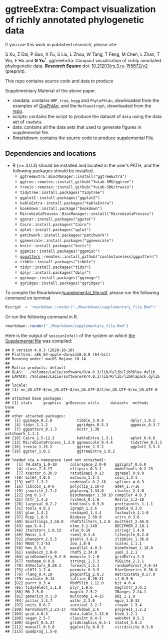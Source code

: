 <!-- README.md is generated from README.Rmd. Please edit that file -->

# ggtreeExtra: Compact visualization of richly annotated phylogenetic data

If you use this work in published research, please cite:

S Xu, Z Dai, P Guo, X Fu, S Liu, L Zhou, W Tang, T Feng, M Chen, L Zhan,
T Wu, E Hu and **G Yu**<sup>\*</sup>. ggtreeExtra: Compact visualization
of richly annotated phylogenetic data. ***Research Square*** doi:
[10.21203/rs.3.rs-155672/v2](https://doi.org/10.21203/rs.3.rs-155672/v2)
(preprint).

This repo contains source code and data to produce
<!--Manuscript and-->Supplementary Material of the above paper.

  - rawdata: contains `HMP_tree`, `kegg` and `PhyloPhlAn`, downloaded
    from the examples of
    [GraPhlAn](https://github.com/biobakery/graphlan/tree/master/examples),
    and the `Methanotroph`, downloaded from the
    [repo](https://github.com/TheWrightonLab/Methanotroph_rpS3Analyses_SmithWrighton2018).
  - scripts: contains the script to produce the dataset of `data` using
    the data set of `rawdata`.
  - data: contains all the data sets that used to generate figures in
    supplemental file.
  - Rmarkdown: contains the source code to produce supplemental File.

## Dependencies and locations

<!-- - GNU Make should be located in the user’s PATH -->
<!-- - Python (2 or 3) should be installed and located in the user’s PATH -->
<!--and `Biopython` also should be installed. -->

  - R (\>= 4.0.3) should be installed and located in the user’s PATH,
    and the following packages should be installed.
      - `ggtreeExtra` : `BiocManager::install("ggtreeExtra")`
      - `ggtree` : `remotes::install_github("YuLab-SMU/ggtree")`
      - `treeio` : `remotes::install_github("YuLab-SMU/treeio")`
      - `tidytree` : `install.packages("tidytree")`
      - `ggplot2` : `install.packages("ggplot2")`
      - `kableExtra` : `install.packages("kableExtra")`
      - `bookdown` : `install.package("bookdown")`
      - `MicrobiotaProcess` :
        `BiocManager::install("MicrobiotaProcess")`
      - `ggstar` : `install.packages("ggstar")`
      - `Cairo` : `install.packages("Cairo")`
      - `aplot` : `install.packages("aplot")`
      - `patchwork` : `install.packages("patchwork")`
      - `ggnewscale` : `install.packages("ggnewscale")`
      - `knitr` : `install.packages("knitr")`
      - `ggpmisc` : `install.packages("ggpmisc")`
      - [`ggpattern`](https://github.com/coolbutuseless/ggpattern) :
        `remotes::install_github("coolbutuseless/ggpattern")`
      - `tibble` : `install.packages("tibble")`
      - `tidyr` : `install.packages("tidyr")`
      - `dplyr` : `install.packages("dplyr")`
      - `ggimage` : `install.packages("ggimage")`
      - `ggridges` : `install.packages("ggridges")`

To compile the <!-- Rmarkdown/manuscript.docx and -->
Rmarkdown/[supplemental\_file.pdf](Rmarkdown/supplementary_file.pdf),
please run the following command on terminal.

<!-- ```r
make manuscript && make supple 
``` -->

``` bash
Rscript -e 'rmarkdown::render("./Rmarkdown/supplementary_file.Rmd")'
```

Or run the following command in R.

``` r
rmarkdown::render("./Rmarkdown/supplementary_file.Rmd")
```

Here is the output of `sessionInfo()` of the system on which [the
Supplemental file](Rmarkdown/supplementary_file.pdf) was compiled:

    ## R version 4.0.3 (2020-10-10)
    ## Platform: x86_64-apple-darwin18.0.0 (64-bit)
    ## Running under: macOS Mojave 10.14
    ## 
    ## Matrix products: default
    ## BLAS:   /Volumes/LaCie/software/R/4.0.3/lib/R/lib/libRblas.dylib
    ## LAPACK: /Volumes/LaCie/software/R/4.0.3/lib/R/lib/libRlapack.dylib
    ## 
    ## locale:
    ## [1] en_US.UTF-8/en_US.UTF-8/en_US.UTF-8/C/en_US.UTF-8/en_US.UTF-8
    ## 
    ## attached base packages:
    ## [1] stats     graphics  grDevices utils     datasets  methods   base     
    ## 
    ## other attached packages:
    ##  [1] ggimage_0.2.8           tibble_3.0.4            dplyr_1.0.2            
    ##  [4] tidyr_1.1.2             ggridges_0.5.3          ggpmisc_0.3.7          
    ##  [7] ggpattern_0.1.3         knitr_1.30              patchwork_1.1.1        
    ## [10] Cairo_1.5-12.2          kableExtra_1.3.1        aplot_0.0.6            
    ## [13] MicrobiotaProcess_1.2.0 ggnewscale_0.4.4        tidytree_0.3.3         
    ## [16] treeio_1.15.2           ggtree_2.5.2            ggplot2_3.3.3          
    ## [19] ggstar_1.0.1            ggtreeExtra_1.0.2      
    ## 
    ## loaded via a namespace (and not attached):
    ##   [1] TH.data_1.0-10      colorspace_2.0-0    ggsignif_0.6.0     
    ##   [4] class_7.3-17        ellipsis_0.3.1      modeltools_0.2-23  
    ##   [7] XVector_0.30.0      rstudioapi_0.13     ggrepel_0.9.0      
    ##  [10] bit64_4.0.5         mvtnorm_1.1-1       coin_1.3-1         
    ##  [13] xml2_1.3.2          codetools_0.2-16    splines_4.0.3      
    ##  [16] libcoin_1.0-6       polyclip_1.10-0     ade4_1.7-16        
    ##  [19] jsonlite_1.7.2      phyloseq_1.34.0     cluster_2.1.0      
    ##  [22] png_0.1-7           BiocManager_1.30.10 compiler_4.0.3     
    ##  [25] httr_1.4.2          rvcheck_0.1.8       Matrix_1.2-18      
    ##  [28] lazyeval_0.2.2      htmltools_0.5.0     prettyunits_1.1.1  
    ##  [31] tools_4.0.3         igraph_1.2.6        gtable_0.3.0       
    ##  [34] glue_1.4.2          reshape2_1.4.4      fastmatch_1.1-0    
    ##  [37] Rcpp_1.0.5          Biobase_2.50.0      vctrs_0.3.6        
    ##  [40] Biostrings_2.58.0   rhdf5filters_1.2.0  multtest_2.46.0    
    ##  [43] ape_5.4-1           nlme_3.1-149        DECIPHER_2.18.1    
    ##  [46] iterators_1.0.13    xfun_0.19           stringr_1.4.0      
    ##  [49] Rmisc_1.5           rvest_0.3.6         lifecycle_0.2.0    
    ##  [52] phangorn_2.5.5      gtools_3.8.2        zlibbioc_1.36.0    
    ##  [55] MASS_7.3-53         zoo_1.8-8           scales_1.1.1       
    ##  [58] hms_0.5.3           parallel_4.0.3      biomformat_1.18.0  
    ##  [61] sandwich_3.0-0      rhdf5_2.34.0        yaml_2.2.1         
    ##  [64] gridGeometry_0.2-0  memoise_1.1.0       gridExtra_2.3      
    ##  [67] reshape_0.8.8       stringi_1.5.3       RSQLite_2.2.1      
    ##  [70] S4Vectors_0.28.1    foreach_1.5.1       randomForest_4.6-14
    ##  [73] e1071_1.7-4         permute_0.9-5       BiocGenerics_0.36.0
    ##  [76] rlang_0.4.10        pkgconfig_2.0.3     matrixStats_0.57.0 
    ##  [79] evaluate_0.14       lattice_0.20-41     sf_0.9-6           
    ##  [82] purrr_0.3.4         Rhdf5lib_1.12.0     bit_4.0.4          
    ##  [85] tidyselect_1.1.0    plyr_1.8.6          magrittr_2.0.1     
    ##  [88] R6_2.5.0            magick_2.5.2        IRanges_2.24.1     
    ##  [91] generics_0.1.0      multcomp_1.4-15     DBI_1.1.0          
    ##  [94] pillar_1.4.7        withr_2.3.0         mgcv_1.8-33        
    ##  [97] units_0.6-7         survival_3.2-7      crayon_1.3.4       
    ## [100] KernSmooth_2.23-17  rmarkdown_2.6       progress_1.2.2     
    ## [103] grid_4.0.3          data.table_1.13.6   blob_1.2.1         
    ## [106] vegan_2.5-7         classInt_0.4-3      webshot_0.5.2      
    ## [109] digest_0.6.27       gridGraphics_0.5-1  stats4_4.0.3       
    ## [112] munsell_0.5.0       ggplotify_0.0.5     viridisLite_0.3.0  
    ## [115] quadprog_1.5-8
